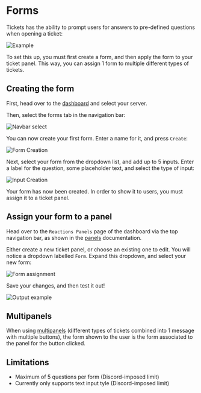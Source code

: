 # Forms
Tickets has the ability to prompt users for answers to pre-defined questions when opening a ticket:

![Example](/img/forms/whitelabel.webp)

To set this up, you must first create a form, and then apply the form to your ticket panel. This way, you can assign 1 form to multiple different types of tickets.

## Creating the form
First, head over to the [dashboard](https://panel.ticketsbot.net) and select your server.

Then, select the forms tab in the navigation bar:

![Navbar select](/img/forms/forms_navbar.webp)

You can now create your first form. Enter a name for it, and press `Create`:

![Form Creation](/img/forms/create.webp)

Next, select your form from the dropdown list, and add up to 5 inputs. Enter a label for the question, some placeholder text, and select the type of input:

![Input Creation](/img/forms/inputs.webp)

Your form has now been created. In order to show it to users, you must assign it to a ticket panel.

## Assign your form to a panel
Head over to the `Reactions Panels` page of the dashboard via the top navigation bar, as shown in the [panels](/setup/panels) documentation.

Either create a new ticket panel, or choose an existing one to edit. You will notice a dropdown labelled `Form`. Expand this dropdown, and select your new form:

![Form assignment](/img/forms/assignment.webp)

Save your changes, and then test it out!

![Output example](/img/forms/output.webp)

## Multipanels
When using [multipanels](/features/multipanels) (different types of tickets combined into 1 message with multiple buttons), the form shown to the user is the form associated to the panel for the button clicked.

## Limitations
- Maximum of 5 questions per form (Discord-imposed limit)
- Currently only supports text input tyle (Discord-imposed limit)

